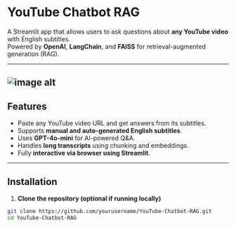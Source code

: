 
# YouTube Chatbot RAG

A Streamlit app that allows users to ask questions about **any YouTube video** with English subtitles.  
Powered by **OpenAI**, **LangChain**, and **FAISS** for retrieval-augmented generation (RAG).

---
![image alt]()
---

## Features

- Paste any YouTube video URL and get answers from its subtitles.  
- Supports **manual and auto-generated English subtitles**.  
- Uses **GPT-4o-mini** for AI-powered Q&A.  
- Handles **long transcripts** using chunking and embeddings.  
- Fully **interactive via browser using Streamlit**.  

---

## Installation

1. **Clone the repository (optional if running locally)**

```bash
git clone https://github.com/yourusername/YouTube-Chatbot-RAG.git
cd YouTube-Chatbot-RAG
